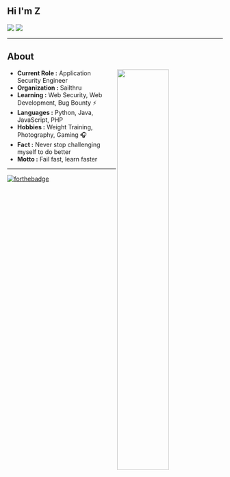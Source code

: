 ## Hi I'm Z
[![](https://img.shields.io/badge/LinkedIn-fangzway-blue)](https://www.linkedin.com/in/fangzway/)
[![](https://img.shields.io/badge/Gmail-fang.zway%40gmail.com-red)](mailto:fang.zway@gmail.com)

---------------------------------------------------------------------------------------------------------------------------------------------------------------------------------
## About
<img align="right" width="49%" height="49%" src="https://github-readme-stats.vercel.app/api?username=Layzhi&show_icons=true">

-  **Current Role :** Application Security Engineer
-  **Organization :** Sailthru
-  **Learning :** Web Security, Web Development, Bug Bounty :zap: 	
-  **Languages :** Python, Java, JavaScript, PHP 
-  **Hobbies :** Weight Training, Photography, Gaming :headphones:
-  **Fact :** Never stop challenging myself to do better 
-  **Motto :** Fail fast, learn faster


---------------------------------------------------------------------------------------------------------------------------------------------------------------------------------

[![forthebadge](https://forthebadge.com/images/badges/built-with-love.svg)](https://www.linkedin.com/in/fangzway/)
